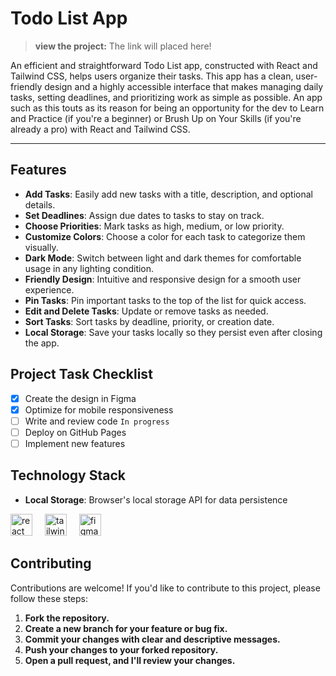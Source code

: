 # Todo List App
> **view the project:**  The link will placed here!

An efficient and straightforward Todo List app, constructed with React and Tailwind CSS, helps users organize their tasks. This app has a clean, user-friendly design and a highly accessible interface that makes managing daily tasks, setting deadlines, and prioritizing work as simple as possible. An app such as this touts as its reason for being an opportunity for the dev to Learn and Practice (if you're a beginner) or Brush Up on Your Skills (if you're already a pro) with React and Tailwind CSS.

---
## Features

- **Add Tasks**: Easily add new tasks with a title, description, and optional details.
- **Set Deadlines**: Assign due dates to tasks to stay on track.
- **Choose Priorities**: Mark tasks as high, medium, or low priority.
- **Customize Colors**: Choose a color for each task to categorize them visually.
- **Dark Mode**: Switch between light and dark themes for comfortable usage in any lighting condition.
- **Friendly Design**: Intuitive and responsive design for a smooth user experience.
- **Pin Tasks**: Pin important tasks to the top of the list for quick access.
- **Edit and Delete Tasks**: Update or remove tasks as needed.
- **Sort Tasks**: Sort tasks by deadline, priority, or creation date.
- **Local Storage**: Save your tasks locally so they persist even after closing the app.

## Project Task Checklist
- [x] Create the design in Figma
- [x] Optimize for mobile responsiveness
- [ ] Write and review code `In progress`
- [ ] Deploy on GitHub Pages
- [ ] Implement new features

## Technology Stack
- **Local Storage**: Browser's local storage API for data persistence
<div align="left">
  <img src="https://img.shields.io/badge/React-61DAFB?logo=react&logoColor=black&style=for-the-badge" height="35" alt="react logo"  />
  <img width="12" />
  <img src="https://img.shields.io/badge/Tailwind CSS-06B6D4?logo=tailwindcss&logoColor=black&style=for-the-badge" height="35" alt="tailwindcss logo"  />
  <img width="12" />
  <img src="https://img.shields.io/badge/Figma-F24E1E?logo=figma&logoColor=white&style=for-the-badge" height="35" alt="figma logo"  />
</div>

## Contributing
Contributions are welcome! If you'd like to contribute to this project, please follow these steps:

1. **Fork the repository.**
2. **Create a new branch for your feature or bug fix.**
3. **Commit your changes with clear and descriptive messages.**
4. **Push your changes to your forked repository.**
5. **Open a pull request, and I'll review your changes.**
